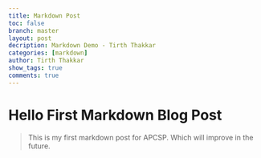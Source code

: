 ```yaml
---
title: Markdown Post
toc: false
branch: master
layout: post
decription: Markdown Demo - Tirth Thakkar
categories: [markdown]
author: Tirth Thakkar
show_tags: true
comments: true
---
```

# Hello First Markdown Blog Post
>This is my first markdown post for APCSP. Which will improve in the future. 
